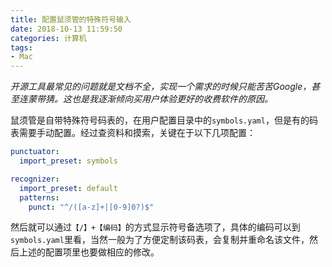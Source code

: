 ```yaml
---
title: 配置鼠须管的特殊符号输入
date: 2018-10-13 11:59:50
categories: 计算机
tags:
- Mac
---
```

*开源工具最常见的问题就是文档不全，实现一个需求的时候只能苦苦Google，甚至连蒙带猜。这也是我逐渐倾向买用户体验更好的收费软件的原因。*

鼠须管是自带特殊符号码表的，在用户配置目录中的`symbols.yaml`，但是有的码表需要手动配置。经过查资料和摸索，关键在于以下几项配置：

```yaml
punctuator:
  import_preset: symbols

recognizer:
  import_preset: default
  patterns:
    punct: "^/([a-z]+|[0-9]0?)$"
```

然后就可以通过`【/】+【编码】`的方式显示符号备选项了，具体的编码可以到`symbols.yaml`里看，当然一般为了方便定制该码表，会复制并重命名该文件，然后上述的配置项里也要做相应的修改。